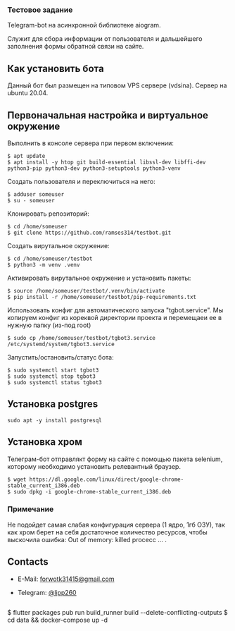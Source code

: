 ### Тестовое задание


Telegram-bot на асинхронной библиотеке aiogram. 

Служит для сбора информации от пользователя и дальшейшего заполнения формы обратной связи на сайте.

## Как установить бота

Данный бот был размещен на типовом VPS сервере (vdsina). Сервер на ubuntu 20.04.

## Первоначальная настройка и виртуальное окружение

Выполнить в консоле сервера при первом включении:

```
$ apt update
$ apt install -y htop git build-essential libssl-dev libffi-dev python3-pip python3-dev python3-setuptools python3-venv 
```

Создать пользователя и переключиться на него:

```
$ adduser someuser
$ su - someuser
```

Клонировать репозиторий:

```
$ cd /home/someuser
$ git clone https://github.com/ramses314/testbot.git
```

Создать вирутальное окружение:

```
$ cd /home/someuser/testbot
$ python3 -m venv .venv
```

Активировать вирутальное окружение и установить пакеты:

```
$ source /home/someuser/testbot/.venv/bin/activate
$ pip install -r /home/someuser/testbot/pip-requirements.txt
```

Использовать конфиг для автоматического запуска "tgbot.service". Мы копируем конфиг из кореквой директории проекта и перемещаеи ее в нужную папку (из-под root)

```
$ sudo cp /home/someuser/testbot/tgbot3.service /etc/systemd/system/tgbot3.service
```
Запустить/остановить/статус бота:
```
$ sudo systemctl start tgbot3
$ sudo systemctl stop tgbot3
$ sudo systemctl status tgbot3
```

## Установка postgres
```
sudo apt -y install postgresql
```
## Установка хром

Телеграм-бот отправлякт форму на сайте с помощью пакета selenium, которому необходимо установить релевантный браузер.

```
$ wget https://dl.google.com/linux/direct/google-chrome-stable_current_i386.deb
$ sudo dpkg -i google-chrome-stable_current_i386.deb
```
### Примечание

Не подойдет самая слабая конфигурация сервера (1 ядро, 1гб ОЗУ), так как хром берет на себя достаточное количество ресурсов, чтобы выскочила ошибка: Out of memory: killed procecc ... .



## Contacts

- E-Mail: [forwotk31415@gmail.com](mailto:andrew.kachanov@gmail.com)
- Telegram: [@lipp260](https://t.me/lipp260)

  
  ```
$ flutter packages pub run build_runner build --delete-conflicting-outputs
$ cd data && docker-compose up -d
```
